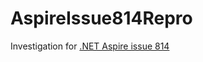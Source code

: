 # AspireIssue814Repro
 Investigation for [.NET Aspire issue 814](https://github.com/dotnet/aspire/issues/841)
